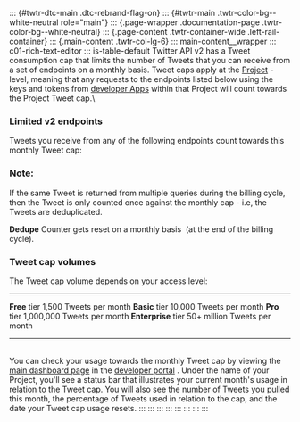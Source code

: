 ::: {#twtr-dtc-main .dtc-rebrand-flag-on}
::: {#twtr-main .twtr-color-bg--white-neutral role="main"}
::: {.page-wrapper .documentation-page .twtr-color-bg--white-neutral}
::: {.page-content .twtr-container-wide .left-rail-container}
::: {.main-content .twtr-col-lg-6}
::: main-content__wrapper
::: c01-rich-text-editor
::: is-table-default
Twitter API v2 has a Tweet consumption cap that limits the number of
Tweets that you can receive from a set of endpoints on a monthly basis.
Tweet caps apply at the [Project](/en/docs/projects) -level, meaning
that any requests to the endpoints listed below using the keys and
tokens from [developer Apps](/en/docs/apps) within that Project will
count towards the Project Tweet cap.\

### Limited v2 endpoints

Tweets you receive from any of the following endpoints count towards
this monthly Tweet cap:

### Note:

If the same Tweet is returned from multiple queries during the billing
cycle, then the Tweet is only counted once against the monthly cap -
i.e, the Tweets are deduplicated.

**Dedupe** Counter gets reset on a monthly basis  (at the end of the
billing cycle).

### Tweet cap volumes

The Tweet cap volume depends on your access level:

  --------------------- ------------------------------
  **Free** tier         1,500 Tweets per month
  **Basic** tier        10,000 Tweets per month
  **Pro** tier          1,000,000 Tweets per month
  **Enterprise** tier   50+ million Tweets per month
  --------------------- ------------------------------

\
You can check your usage towards the monthly Tweet cap by viewing the
[main dashboard page](/content/developer-twitter/en/portal/dashboard) in
the [developer portal](/en/docs/developer-portal) . Under the name of
your Project, you\'ll see a status bar that illustrates your current
month's usage in relation to the Tweet cap. You will also see the number
of Tweets you pulled this month, the percentage of Tweets used in
relation to the cap, and the date your Tweet cap usage resets.
:::
:::
:::
:::
:::
:::
:::
:::
